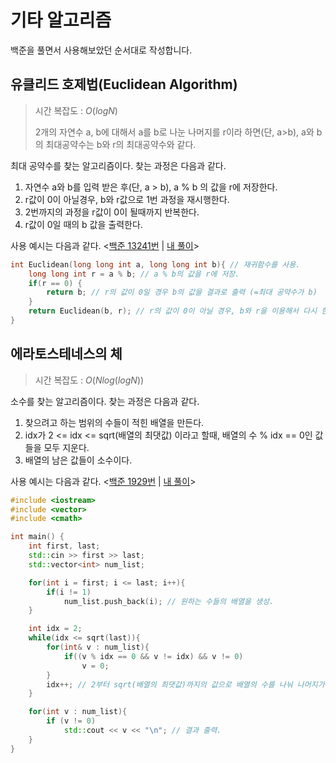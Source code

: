 기타 알고리즘
=============
백준을 풀면서 사용해보았던 순서대로 작성합니다.

유클리드 호제법(Euclidean Algorithm)
------------------------------------
> 시간 복잡도 : $O(logN)$
>
> 2개의 자연수 a, b에 대해서 a를 b로 나눈 나머지를 r이라 하면(단, a>b), a와 b의 최대공약수는 b와 r의 최대공약수와 같다.

최대 공약수를 찾는 알고리즘이다. 찾는 과정은 다음과 같다.

1. 자연수 a와 b를 입력 받은 후(단, a > b), a % b 의 값을 r에 저장한다. 
2. r값이 0이 아닐경우, b와 r값으로 1번 과정을 재시행한다.
3. 2번까지의 과정을 r값이 0이 될때까지 반복한다.
4. r값이 0일 때의 b 값을 출력한다.

사용 예시는 다음과 같다. <[백준 13241번](https://www.acmicpc.net/problem/13241) | [내 풀이](https://www.acmicpc.net/source/60954825)>
```cpp
int Euclidean(long long int a, long long int b){ // 재귀함수를 사용.
    long long int r = a % b; // a % b의 값을 r에 저장.
    if(r == 0) {
        return b; // r의 값이 0일 경우 b의 값을 결과로 출력 (=최대 공약수가 b)
    }
    return Euclidean(b, r); // r의 값이 0이 아닐 경우, b와 r을 이용해서 다시 한번 시행.
}
```

에라토스테네스의 체
-------------------
> 시간 복잡도 : $O(Nlog(logN))$

소수를 찾는 알고리즘이다. 찾는 과정은 다음과 같다.
1. 찾으려고 하는 범위의 수들이 적힌 배열을 만든다.
2.  idx가 2 <= idx <= sqrt(배열의 최댓값) 이라고 할때, 배열의 수 % idx == 0인 값들을 모두 지운다.
3.  배열의 남은 값들이 소수이다.

사용 예시는 다음과 같다. <[백준 1929번](https://www.acmicpc.net/problem/1929) | [내 풀이](https://www.acmicpc.net/source/61024318)>
```cpp
#include <iostream>
#include <vector>
#include <cmath>

int main() {
    int first, last;
    std::cin >> first >> last;
    std::vector<int> num_list;

    for(int i = first; i <= last; i++){
        if(i != 1)
            num_list.push_back(i); // 원하는 수들의 배열을 생성.
    }

    int idx = 2;
    while(idx <= sqrt(last)){
        for(int& v : num_list){
            if((v % idx == 0 && v != idx) && v != 0)
                v = 0;
        }
        idx++; // 2부터 sqrt(배열의 최댓값)까지의 값으로 배열의 수를 나눠 나머지가 0인 경우 모두 제거(= 소수가 아닌 수를 제거함.)
    }

    for(int v : num_list){
        if (v != 0)
            std::cout << v << "\n"; // 결과 출력.
    }
}
```
